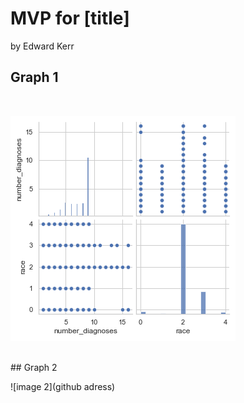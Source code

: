 #  MVP for [title]
by Edward Kerr
<br>

## Graph 1

<br>

![Diabetes_training_graph](https://github.com/Silver-Swan/Classfication_METIS/blob/main/images/diabetes_training_graph.png)

<br>
## Graph 2

![image 2](github adress)
<br>

![]()
